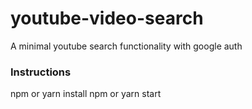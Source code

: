 # youtube-video-search
A minimal youtube search functionality with google auth

### Instructions
npm or yarn install
npm or yarn start
